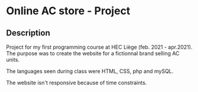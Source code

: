 # Online AC store - Project
## Description 
Project for my first programming course at HEC Liège (feb. 2021 - apr.2021). The purpose was to create the website for a fictionnal brand selling AC units. 

The languages seen during class were HTML, CSS, php and mySQL. 

The website isn't responsive because of time constraints. 
